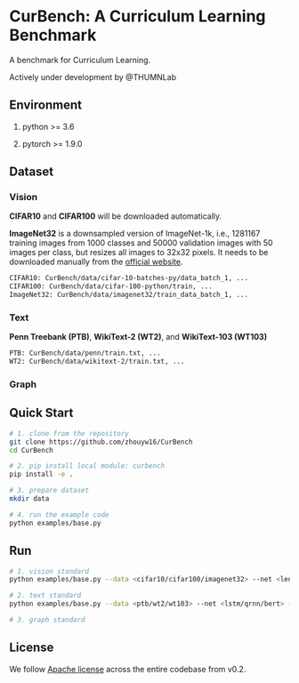 # CurBench: A Curriculum Learning Benchmark

A benchmark for Curriculum Learning.

Actively under development by @THUMNLab


## Environment

1. python >= 3.6

2. pytorch >= 1.9.0


## Dataset

### Vision

**CIFAR10** and **CIFAR100** will be downloaded automatically.

**ImageNet32** is a downsampled version of ImageNet-1k, i.e., 1281167 training images from 1000 classes and 50000 validation images with 50 images per class, but resizes all images to 32x32 pixels. It needs to be downloaded manually from the [official website](https://image-net.org/download.php). 

``` bash
CIFAR10: CurBench/data/cifar-10-batches-py/data_batch_1, ...
CIFAR100: CurBench/data/cifar-100-python/train, ...
ImageNet32: CurBench/data/imagenet32/train_data_batch_1, ...
```

### Text

**Penn Treebank (PTB)**, **WikiText-2 (WT2)**, and **WikiText-103 (WT103)**
``` bash
PTB: CurBench/data/penn/train.txt, ...
WT2: CurBench/data/wikitext-2/train.txt, ...
```

### Graph


## Quick Start

``` bash
# 1. clone from the repository
git clone https://github.com/zhouyw16/CurBench
cd CurBench

# 2. pip install local module: curbench
pip install -e .

# 3. prepare dataset
mkdir data

# 4. run the example code
python examples/base.py
```


## Run
```bash
# 1. vision standard
python examples/base.py --data <cifar10/cifar100/imagenet32> --net <lenet/resnet/vit> --gpus <0/1/2/...>

# 2. text standard
python examples/base.py --data <ptb/wt2/wt103> --net <lstm/qrnn/bert> --gpus <0/1/2/...>

# 3. graph standard
```


## License
We follow [Apache license](LICENSE) across the entire codebase from v0.2.
